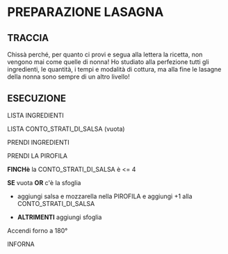 # PREPARAZIONE LASAGNA

## TRACCIA

Chissà perché, per quanto ci provi e segua alla lettera la ricetta, non vengono mai come quelle di nonna! Ho studiato alla perfezione tutti gli ingredienti, le quantità, i tempi e modalità di cottura, ma alla fine le lasagne della nonna sono sempre di un altro livello!

## ESECUZIONE

LISTA INGREDIENTI

LISTA CONTO_STRATI_DI_SALSA (vuota)

PRENDI INGREDIENTI

PRENDI LA PIROFILA

**FINCHè** la CONTO_STRATI_DI_SALSA è <= 4

**SE** vuota **OR** c'è la sfoglia

- aggiungi salsa e mozzarella nella PIROFILA e aggiungi +1 alla CONTO_STRATI_DI_SALSA

- **ALTRIMENTI** aggiungi sfoglia

Accendi forno a 180°

INFORNA
